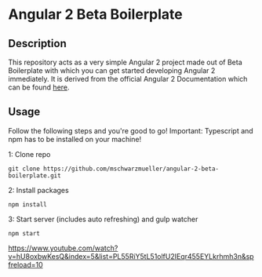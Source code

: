 # Angular 2 Beta Boilerplate

## Description
This repository acts as a very simple Angular 2 project made out of Beta Boilerplate with which you can get started developing Angular 2 immediately.
It is derived from the official Angular 2 Documentation which can be found [here](https://angular.io/docs/ts/latest/quickstart.html).
## Usage
Follow the following steps and you're good to go! Important: Typescript and npm has to be installed on your machine!

1: Clone repo
```
git clone https://github.com/mschwarzmueller/angular-2-beta-boilerplate.git
```
2: Install packages
```
npm install
```
3: Start server (includes auto refreshing) and gulp watcher
```
npm start
```

https://www.youtube.com/watch?v=hU8oxbwKesQ&index=5&list=PL55RiY5tL51olfU2IEqr455EYLkrhmh3n&spfreload=10
